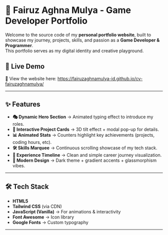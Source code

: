 # 🌌 Fairuz Aghna Mulya - Game Developer Portfolio

Welcome to the source code of my **personal portfolio website**, built to showcase my journey, projects, skills, and passion as a **Game Developer & Programmer**.  
This portfolio serves as my digital identity and creative playground.

## 🚀 Live Demo

🔗 View the website here: https://fairuzaghnamulya-id.github.io/cv-fairuzaghnamulya/

---

## ✨ Features

- **🎭 Dynamic Hero Section** → Animated typing effect to introduce my roles.  
- **📂 Interactive Project Cards** → 3D tilt effect + modal pop-up for details.  
- **📊 Animated Stats** → Counters highlight key achievements (projects, coding hours, etc).  
- **🛠 Skills Marquee** → Continuous scrolling showcase of my tech stack.  
- **📜 Experience Timeline** → Clean and simple career journey visualization.  
- **🎨 Modern Design** → Dark theme + gradient accents + glassmorphism vibes.  

---

## 🛠️ Tech Stack

- **HTML5**  
- **Tailwind CSS** (via CDN)  
- **JavaScript (Vanilla)** → For animations & interactivity  
- **Font Awesome** → Icon library  
- **Google Fonts** → Custom typography  

---
